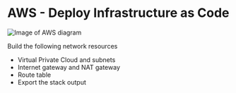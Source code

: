 # AWS - Deploy Infrastructure as Code

![Image of AWS diagram](https://github.com/AhmedRaafat-CC/Deploy-Infrastructure-as-Code/blob/main/images/diagram.jpeg)

Build the following network resources
- Virtual Private Cloud and subnets
- Internet gateway and NAT gateway
- Route table
- Export the stack output
